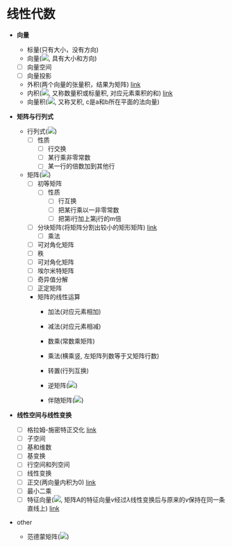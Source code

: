 # 线性代数

- **向量**
  - 标量(只有大小，没有方向)
  - 向量(<img src="http://latex.codecogs.com/gif.latex?\vec{a} , \vec{AB}" />, 具有大小和方向)
  - [ ] 向量空间
  - [ ] 向量投影
  - 外积(两个向量的张量积，结果为矩阵) [link](https://zh.wikipedia.org/wiki/%E5%A4%96%E7%A7%AF)
  - 内积(<img src="http://latex.codecogs.com/gif.latex?a \bullet b" />, 又称数量积或标量积, 对应元素乘积的和) [link](https://zh.wikipedia.org/wiki/%E7%82%B9%E7%A7%AF)
  - 向量积(<img src="http://latex.codecogs.com/gif.latex?c = a \times b" />, 又称叉积, c是a和b所在平面的法向量)
- **矩阵与行列式**
  - 行列式(<img src="http://latex.codecogs.com/gif.latex?\begin{vmatrix}
a_{11} & a_{12} & a_{13}\\ 
a_{21} & a_{22} & a_{23}
\end{vmatrix}" />)
    - [ ] 性质
      - [ ] 行交换
      - [ ] 某行乘非零常数
      - [ ] 某一行的倍数加到其他行
  - 矩阵(<img src="http://latex.codecogs.com/gif.latex?\begin{pmatrix}
a_{11} & a_{12} & a_{13}\\ 
a_{21} & a_{22} & a_{23}
\end{pmatrix}" />)
    - [ ] 初等矩阵
      - [ ] 性质
        - [ ] 行互换
        - [ ] 把某行乘以一非零常数
        - [ ] 把第i行加上第j行的m倍
    - [ ] 分块矩阵(将矩阵分割出较小的矩形矩阵) [link](https://zh.wikipedia.org/wiki/%E5%88%86%E5%A1%8A%E7%9F%A9%E9%99%A3)
      - [ ] 乘法
    - [ ] 可对角化矩阵
    - [ ] 秩
    - [ ] 可对角化矩阵
    - [ ] 埃尔米特矩阵
    - [ ] 奇异值分解
    - [ ] 正定矩阵

    - 矩阵的线性运算
      - 加法(对应元素相加)
      - 减法(对应元素相减)
      - 数乘(常数乘矩阵)
      - 乘法(横乘竖, 左矩阵列数等于又矩阵行数)
      - 转置(行列互换)

      - 逆矩阵(<img src="http://latex.codecogs.com/gif.latex?A^{-1}" />)
      - 伴随矩阵(<img src="http://latex.codecogs.com/gif.latex?A^*" />)

- **线性空间与线性变换**
  - [ ] 格拉姆-施密特正交化 [link](https://zh.wikipedia.org/wiki/%E6%A0%BC%E6%8B%89%E5%A7%86-%E6%96%BD%E5%AF%86%E7%89%B9%E6%AD%A3%E4%BA%A4%E5%8C%96)
  - [ ] 子空间
  - [ ] 基和维数
  - [ ] 基变换
  - [ ] 行空间和列空间
  - [ ] 线性变换
  - [ ] 正交(两向量内积为0) [link](https://zh.wikipedia.org/wiki/%E6%AD%A3%E4%BA%A4)
  - [ ] 最小二乘
  - [ ] 特征向量(<img src="http://latex.codecogs.com/gif.latex?Av = \lambda v" />, 矩阵A的特征向量$v$经过$\lambda$线性变换后与原来的$v$保持在同一条直线上) [link](https://zh.wikipedia.org/wiki/%E7%89%B9%E5%BE%81%E5%80%BC%E5%92%8C%E7%89%B9%E5%BE%81%E5%90%91%E9%87%8F)

- other
  - 范德蒙矩阵(<img src="http://latex.codecogs.com/gif.latex?\prod" />)
